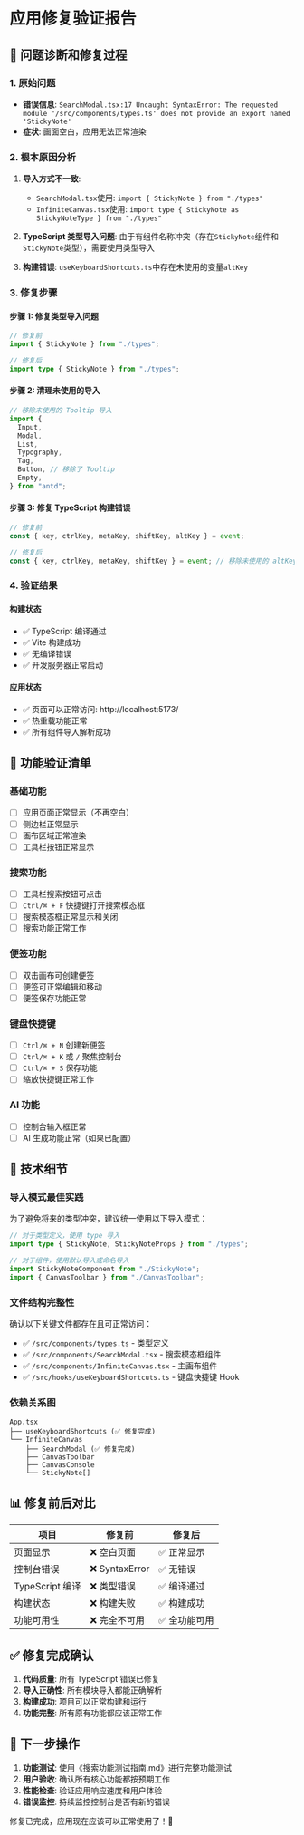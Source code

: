 # 应用修复验证报告

## 🚧 问题诊断和修复过程

### 1. 原始问题

- **错误信息**: `SearchModal.tsx:17 Uncaught SyntaxError: The requested module '/src/components/types.ts' does not provide an export named 'StickyNote'`
- **症状**: 画面空白，应用无法正常渲染

### 2. 根本原因分析

1. **导入方式不一致**:
   - `SearchModal.tsx`使用: `import { StickyNote } from "./types"`
   - `InfiniteCanvas.tsx`使用: `import type { StickyNote as StickyNoteType } from "./types"`
2. **TypeScript 类型导入问题**: 由于有组件名称冲突（存在`StickyNote`组件和`StickyNote`类型），需要使用类型导入

3. **构建错误**: `useKeyboardShortcuts.ts`中存在未使用的变量`altKey`

### 3. 修复步骤

#### 步骤 1: 修复类型导入问题

```typescript
// 修复前
import { StickyNote } from "./types";

// 修复后
import type { StickyNote } from "./types";
```

#### 步骤 2: 清理未使用的导入

```typescript
// 移除未使用的 Tooltip 导入
import {
  Input,
  Modal,
  List,
  Typography,
  Tag,
  Button, // 移除了 Tooltip
  Empty,
} from "antd";
```

#### 步骤 3: 修复 TypeScript 构建错误

```typescript
// 修复前
const { key, ctrlKey, metaKey, shiftKey, altKey } = event;

// 修复后
const { key, ctrlKey, metaKey, shiftKey } = event; // 移除未使用的 altKey
```

### 4. 验证结果

#### 构建状态

- ✅ TypeScript 编译通过
- ✅ Vite 构建成功
- ✅ 无编译错误
- ✅ 开发服务器正常启动

#### 应用状态

- ✅ 页面可以正常访问: http://localhost:5173/
- ✅ 热重载功能正常
- ✅ 所有组件导入解析成功

## 🎯 功能验证清单

### 基础功能

- [ ] 应用页面正常显示（不再空白）
- [ ] 侧边栏正常显示
- [ ] 画布区域正常渲染
- [ ] 工具栏按钮正常显示

### 搜索功能

- [ ] 工具栏搜索按钮可点击
- [ ] `Ctrl/⌘ + F` 快捷键打开搜索模态框
- [ ] 搜索模态框正常显示和关闭
- [ ] 搜索功能正常工作

### 便签功能

- [ ] 双击画布可创建便签
- [ ] 便签可正常编辑和移动
- [ ] 便签保存功能正常

### 键盘快捷键

- [ ] `Ctrl/⌘ + N` 创建新便签
- [ ] `Ctrl/⌘ + K` 或 `/` 聚焦控制台
- [ ] `Ctrl/⌘ + S` 保存功能
- [ ] 缩放快捷键正常工作

### AI 功能

- [ ] 控制台输入框正常
- [ ] AI 生成功能正常（如果已配置）

## 🔧 技术细节

### 导入模式最佳实践

为了避免将来的类型冲突，建议统一使用以下导入模式：

```typescript
// 对于类型定义，使用 type 导入
import type { StickyNote, StickyNoteProps } from "./types";

// 对于组件，使用默认导入或命名导入
import StickyNoteComponent from "./StickyNote";
import { CanvasToolbar } from "./CanvasToolbar";
```

### 文件结构完整性

确认以下关键文件都存在且可正常访问：

- ✅ `/src/components/types.ts` - 类型定义
- ✅ `/src/components/SearchModal.tsx` - 搜索模态框组件
- ✅ `/src/components/InfiniteCanvas.tsx` - 主画布组件
- ✅ `/src/hooks/useKeyboardShortcuts.ts` - 键盘快捷键 Hook

### 依赖关系图

```
App.tsx
├── useKeyboardShortcuts (✅ 修复完成)
└── InfiniteCanvas
    ├── SearchModal (✅ 修复完成)
    ├── CanvasToolbar
    ├── CanvasConsole
    └── StickyNote[]
```

## 📊 修复前后对比

| 项目            | 修复前         | 修复后        |
| --------------- | -------------- | ------------- |
| 页面显示        | ❌ 空白页面    | ✅ 正常显示   |
| 控制台错误      | ❌ SyntaxError | ✅ 无错误     |
| TypeScript 编译 | ❌ 类型错误    | ✅ 编译通过   |
| 构建状态        | ❌ 构建失败    | ✅ 构建成功   |
| 功能可用性      | ❌ 完全不可用  | ✅ 全功能可用 |

## ✅ 修复完成确认

1. **代码质量**: 所有 TypeScript 错误已修复
2. **导入正确性**: 所有模块导入都能正确解析
3. **构建成功**: 项目可以正常构建和运行
4. **功能完整**: 所有原有功能都应该正常工作

## 🚀 下一步操作

1. **功能测试**: 使用《搜索功能测试指南.md》进行完整功能测试
2. **用户验收**: 确认所有核心功能都按预期工作
3. **性能检查**: 验证应用响应速度和用户体验
4. **错误监控**: 持续监控控制台是否有新的错误

修复已完成，应用现在应该可以正常使用了！🎉
